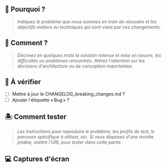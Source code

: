 ## :thinking: Pourquoi ?

> _Indiquez le problème que nous sommes en train de résoudre et les objectifs métiers ou techniques qui sont visés par ces changements._

<!--
# Catégories changelog

 +--------------------------|--------------------------+
 | API                      | Notifications            |
 | Accessibilité            | Page d’accueil           |
 | Admin                    | PASS IAE                 |
 | Annexes financières      | Performances             |
 | Candidature              | Pilotage                 |
 | Connexion                | Profil salarié           |
 | Contrôle a posteriori    | Prescripteur             |
 | Demandes de prolongation | Recherche employeur      |
 | Demandeur d’emploi       | Recherche fiche de poste |
 | Employeur                | Recherche prescripteur   |
 | Fiche de poste           | Stabilité                |
 | Fiche entreprise         | Statistiques             |
 | Fiches salarié           | Tableau de bord          |
 | GEIQ                     | UX/UI                    |
 | Inscription              | Vie privée               |
 +--------------------------|--------------------------+

-->

## :cake: Comment ? <!-- optionnel -->

> _Décrivez en quelques mots la solution retenue et mise en oeuvre, les difficultés ou problèmes rencontrés. Attirez l'attention sur les décisions d'architecture ou de conception importantes._

## :rotating_light: À vérifier

- [ ] Mettre à jour le CHANGELOG_breaking_changes.md ?
- [ ] Ajouter l'étiquette « Bug » ?

## :desert_island: Comment tester

> _Les instructions pour reproduire le problème, les profils de test, le parcours spécifique à utiliser, etc. Si vous disposez d'une recette jetable, mettre l'URL pour tester dans cette partie._

## :computer: Captures d'écran <!-- optionnel -->
